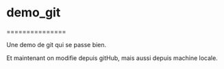 # demo_git
===============

Une demo de git qui se passe bien.

Et maintenant on modifie depuis gitHub,
mais aussi depuis machine locale.
